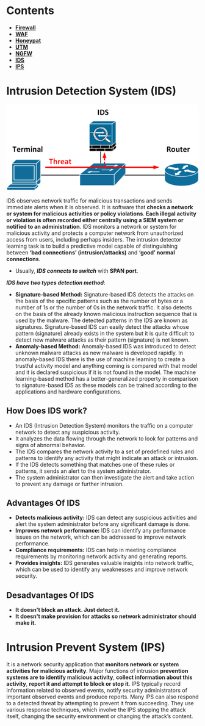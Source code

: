 # Contents
- [**Firewall**]()
- [**WAF**]()
- [**Honeypat**]()
- [**UTM**]()
- [**NGFW**]()
- [**IDS**](https://github.com/wasny0ps/Network-Notes/edit/main/1x3%20-%20Network%20Security%20Devices/README.md#intrusion-detection-system-ids)
- [**IPS**]()
# Intrusion Detection System (IDS)

<p align="center"><img src="https://github.com/wasny0ps/Network-Notes/blob/main/1x3%20-%20Network%20Security%20Devices/src/IDS.png" /></p>

IDS observes network traffic for malicious transactions and sends immediate alerts when it is observed. It is software that **checks a network or system for malicious activities or policy violations**. **Each illegal activity or violation is often recorded either centrally using a SIEM system or notified to an administration**. IDS monitors a network or system for malicious activity and protects a computer network from unauthorized access from users, including perhaps insiders. The intrusion detector learning task is to build a predictive model capable of distinguishing between **‘bad connections’ (intrusion/attacks)** and **‘good’ normal connections**.

- Usually, ***IDS connects to switch*** with **SPAN port**.

***IDS have two types detection method***:

- **Signature-based Method:** Signature-based IDS detects the attacks on the basis of the specific patterns such as the number of bytes or a number of 1s or the number of 0s in the network traffic. It also detects on the basis of the already known malicious instruction sequence that is used by the malware. The detected patterns in the IDS are known as signatures. Signature-based IDS can easily detect the attacks whose pattern (signature) already exists in the system but it is quite difficult to detect new malware attacks as their pattern (signature) is not known.
- **Anomaly-based Method:** Anomaly-based IDS was introduced to detect unknown malware attacks as new malware is developed rapidly. In anomaly-based IDS there is the use of machine learning to create a trustful activity model and anything coming is compared with that model and it is declared suspicious if it is not found in the model. The machine learning-based method has a better-generalized property in comparison to signature-based IDS as these models can be trained according to the applications and hardware configurations.

## How Does IDS work?

- An IDS (Intrusion Detection System) monitors the traffic on a computer network to detect any suspicious activity.
- It analyzes the data flowing through the network to look for patterns and signs of abnormal behavior.
- The IDS compares the network activity to a set of predefined rules and patterns to identify any activity that might indicate an attack or intrusion.
- If the IDS detects something that matches one of these rules or patterns, it sends an alert to the system administrator.
- The system administrator can then investigate the alert and take action to prevent any damage or further intrusion.


## Advantages Of IDS
- **Detects malicious activity:** IDS can detect any suspicious activities and alert the system administrator before any significant damage is done.
- **Improves network performance:** IDS can identify any performance issues on the network, which can be addressed to improve network performance.
- **Compliance requirements:** IDS can help in meeting compliance requirements by monitoring network activity and generating reports.
- **Provides insights:** IDS generates valuable insights into network traffic, which can be used to identify any weaknesses and improve network security.

## Desadvantages Of IDS
- **It doesn't block an attack. Just detect it.**
- **It doesn't make provision for attacks so network administrator should make it.**

# Intrusion Prevent System (IPS)

It is a network security application that **monitors network or system activities for malicious activity**. Major functions of intrusion **prevention systems are to identify malicious activity**, **collect information about this activity**, **report it and attempt to block or stop it**. IPS typically record information related to observed events, notify security administrators of important observed events and produce reports. Many IPS can also respond to a detected threat by attempting to prevent it from succeeding. They use various response techniques, which involve the IPS stopping the attack itself, changing the security environment or changing the attack’s content. 

